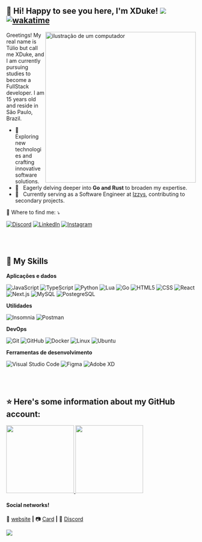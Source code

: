 ## 💜 Hi! Happy to see you here, <strong>I'm XDuke!</strong> ![](https://komarev.com/ghpvc/?username=XDukeHD&color=006bed) [![wakatime](https://wakatime.com/badge/user/f7fc301e-e4ee-4d46-b45f-5ff61c255b35.svg)](https://wakatime.com/@f7fc301e-e4ee-4d46-b45f-5ff61c255b35)




<img src="https://raw.githubusercontent.com/MicaelliMedeiros/micaellimedeiros/master/image/computer-illustration.png" alt="ilustração de um computador" min-width="400px" max-width="400px" width="400px" align="right">

<p align="left"> 
  Greetings! My real name is Túlio but call me XDuke, and I am currently pursuing studies to become a FullStack developer. I am 15 years old and reside in São Paulo, Brazil.
</p>

 - 🚀 &nbsp; Exploring new technologies and crafting innovative software solutions.
 - 🦄 &nbsp; Eagerly delving deeper into **Go and Rust** to broaden my expertise.
 - 💼 &nbsp; Currently serving as a Software Engineer at <a href="https://github.com/izzysbot">Izzys</a>, contributing to secondary projects.

<p align="left">
  💌 Where to find me: ⤵️
</p>

<p align="left">
  <a href="https://discord.com/users/816775306115285073" title="Discord">
  <img src="https://img.shields.io/badge/-Discord-333333?style=flat&labelColor=blue&logo=discord&logoColor=white&link=https://discord.com/users/816775306115285073" alt="Discord"/></a>
  <a href="#" title="LinkedIn">
  <img src="https://img.shields.io/badge/-Linkedin-333333?style=flat&logo=Linkedin&logoColor=blue&link=LINK-DO-SEU-LINKEDIN" alt="LinkedIn"/></a>
  <a href="#" title="Instagram">
  <img src="https://img.shields.io/badge/-Instagram-333333?style=flat&labelColor=DF0174&logo=instagram&logoColor=pink&link=LINK-DO-SEU-INSTAGRAM" alt="Instagram"/></a>
</p>

<br/>
<br/>

## 🚀 My Skills
**Aplicações e dados**

![JavaScript](https://img.shields.io/badge/-JavaScript-333333?style=flat&logo=javascript)
![TypeScript](https://img.shields.io/badge/-TypeScript-333333?style=flat&logo=typescript)
![Python](https://img.shields.io/badge/-Python-333333?style=flat&logo=python)
![Lua](https://img.shields.io/badge/-Lua-333333?style=flat&logo=lua)
![Go](https://img.shields.io/badge/-GoLang-333333?style=flat&logo=go)
![HTML5](https://img.shields.io/badge/-HTML5-333333?style=flat&logo=HTML5)
![CSS](https://img.shields.io/badge/-CSS-333333?style=flat&logo=CSS3&logoColor=1572B6)
![React](https://img.shields.io/badge/-React-333333?style=flat&logo=react)
![Next.js](https://img.shields.io/badge/-Next.js-333333?style=flat&logo=next.js)
![MySQL](https://img.shields.io/badge/-MySQL-333333?style=flat&logo=mysql)
![PostegreSQL](https://img.shields.io/badge/PostgreSQL-333333?style=flat&logo=postgresql&logoColor=white)

**Utilidades**

![Insomnia](https://img.shields.io/badge/-Insomnia-333333?style=flat&logo=insomnia)
![Postman](https://img.shields.io/badge/-Postman-333333?style=flat&logo=postman)

**DevOps**

![Git](https://img.shields.io/badge/-Git-333333?style=flat&logo=git)
![GitHub](https://img.shields.io/badge/-GitHub-333333?style=flat&logo=github)
![Docker](https://img.shields.io/badge/-Docker-333333?style=flat&logo=docker)
![Linux](https://img.shields.io/badge/-Linux-333333?style=flat&logo=linux)
![Ubuntu](https://img.shields.io/badge/-Ubuntu-333333?style=flat&logo=ubuntu)

**Ferramentas de desenvolvimento**

![Visual Studio Code](https://img.shields.io/badge/-Visual%20Studio%20Code-333333?style=flat&logo=visual-studio-code&logoColor=007ACC)
![Figma](https://img.shields.io/badge/-Figma-333333?style=flat&logo=figma&logoColor=007ACC)
![Adobe XD](https://img.shields.io/badge/-Adobe%20XD-333333?style=flat&logo=adobe-xd&logoColor=007ACC)

<br/>
<br/>

## ⭐ Here's some information about my GitHub account:
<div>
  <a href="https://github.com/XDukeHD">
  <img height="180em" src="https://github-readme-stats.vercel.app/api?username=XDukeHD&show_icons=true&theme=tokyonight&include_all_commits=true&count_private=true"/> <img height="180em" src="https://github-readme-stats.vercel.app/api/top-langs/?username=XDukeHD&layout=compact&langs_count=7&theme=tokyonight"/>
  </a>
</div>

#### Social networks!

🏡 [website](https://xduke.vercel.app/) **|** 
📷 [Card](https://xduke.vercel.app/bio) **|** 
🤖 [Discord](https://discord.com/users/816775306115285073) 

<div align="left">
  <img  src="https://discord.c99.nl/widget/theme-1/816775306115285073.png"/>
</div>

